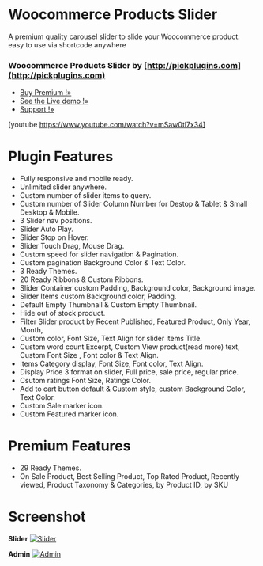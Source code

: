 # Woocommerce Products Slider


A premium quality carousel slider to slide your Woocommerce product. easy to use via shortcode anywhere 


### Woocommerce Products Slider by [http://pickplugins.com](http://pickplugins.com)

* [Buy Premium !&raquo;](http://www.pickplugins.com/item/woocommerce-products-slider-for-wordpress/?ref=wordpress.org)
* [See the Live demo !&raquo;](http://www.pickplugins.com/demo/woocommerce-products-slider/?ref=wordpress.org)
* [Support !&raquo;](https://www.pickplugins.com/support/)

[youtube https://www.youtube.com/watch?v=mSaw0tl7x34]


# Plugin Features

* Fully responsive and mobile ready.
* Unlimited slider anywhere.
* Custom number of slider items to query.
* Custom number of  Slider Column Number for Destop & Tablet & Small Desktop & Mobile.
* 3 Slider nav positions.
* Slider Auto Play.
* Slider Stop on Hover.
* Slider Touch Drag, Mouse Drag.
* Custom speed for slider navigation & Pagination.
* Custom pagination Background Color & Text Color.
* 3 Ready Themes.
* 20 Ready Ribbons & Custom Ribbons.
* Slider Container custom Padding, Background color, Background image.
* Slider Items custom Background color, Padding.
* Default Empty Thumbnail & Custom Empty Thumbnail.
* Hide out of stock product.
* Filter Slider product by Recent Published, Featured Product, Only Year, Month,
* Custom color, Font Size, Text Align for slider items Title.
* Custom word count Excerpt, Custom View product(read more) text, Custom Font Size , Font color & Text Align.
* Items Category display, Font Size, Font color, Text Align.
* Display Price 3 format on slider, Full price, sale price, regular price.
* Csutom ratings Font Size, Ratings Color.
* Add to cart button default & Custom style, custom Background Color, Text Color.
* Custom Sale marker icon.
* Custom Featured marker icon.

# Premium Features

* 29 Ready Themes.
* On Sale Product, Best Selling Product, Top Rated Product, Recently viewed, Product Taxonomy & Categories, by Product ID, by SKU

# Screenshot

**Slider**
[![Slider](https://ps.w.org/woocommerce-products-slider/assets/screenshot-1.gif?rev=1747828)](https://ps.w.org/woocommerce-products-slider/assets/screenshot-1.gif?rev=1747828)

**Admin**
[![Admin](https://ps.w.org/woocommerce-products-slider/assets/screenshot-3.gif?rev=1747828)](https://ps.w.org/woocommerce-products-slider/assets/screenshot-3.gif?rev=1747828)

